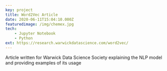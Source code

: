 ```yaml
---
key: project
title: Word2Vec Article
date: 2020-06-11T15:04:10.000Z
featuredimage: /img/chemex.jpg
tech:
    - Jupyter Notebook
    - Python
ext: https://research.warwickdatascience.com/word2vec/
---
```


Article written for Warwick Data Science Society explaining the NLP model and providing examples of its usage

